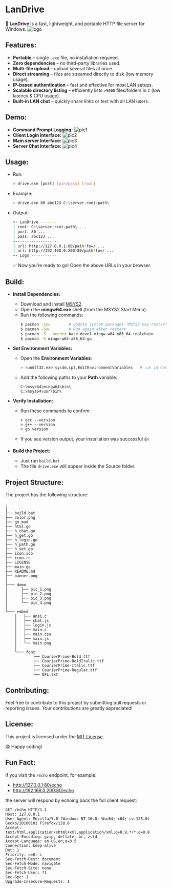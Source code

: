 # LanDrive

📁 **LanDrive** is a fast, lightweight, and portable HTTP file server for Windows.
![logo](banner.png)

## Features:
- **Portable** – single `.exe` file, no installation required.
- **Zero dependencies** – no third-party libraries used.
- **Multi-file upload** – upload several files at once.
- **Direct streaming** – files are streamed directly to disk (low memory usage).
- **IP-based authentication** – fast and effective for most LAN setups.
- **Scalable directory listing** – efficiently lists `>5000` files/folders in `C` (low latency & CPU usage).
- **Built-in LAN chat** – quickly share links or text with all LAN users.

## Demo:
- **Command Prompt Logging:** 
![pic1](demo/pic_1.png)
- **Client Login Interface:** 
![pic2](demo/pic_2.png)
- **Main server Interface:** 
![pic3](demo/pic_3.png)
- **Server Chat Interface:** 
![pic4](demo/pic_4.png)

## Usage:
- Run:
    ```sh
    > drive.exe [port] [pin/pass] [root]
    ```
- Example:
    ```sh
    > drive.exe 80 abc123 C:\server-root-path\
    ```
- Output:
    ```sh
    +- LanDrive -------
    | root: C:\server-root-path\ ...
    | port: 80 ...
    | pass: abc123 ...
    +------------------
    | url: http://127.0.0.1:80/path?fo=/ ...
    | url: http://192.168.0.200:80/path?fo=/ ...
    +- Logs -----------
    ```
    ✅ Now you’re ready to go! Open the above URLs in your browser.

## Build:
- **Install Dependencies:**
    - Download and install [MSYS2](https://www.msys2.org/).
    - Open the **mingw64.exe** shell (from the MSYS2 Start Menu).
    - Run the following commands:
        ```sh
        $ pacman -Syu        # Update system packages (MSYS2 may restart)
        $ pacman -Syu        # Run again after restart
        $ pacman -S --needed base-devel mingw-w64-x86_64-toolchain
        $ pacman -S mingw-w64-x86_64-go
        ```

- **Set Environment Variables:**
    - Open the **Environment Variables**:
        ```sh
        > rundll32.exe sysdm.cpl,EditEnvironmentVariables   # run in Command Prompt
        ```
    - Add the following paths to your **Path** variable:
        ```
        C:\msys64\mingw64\bin\
        C:\msys64\usr\bin\
        ```

- **Verify Installation:**
    - Run these commands to confirm:
        ```
        > gcc --version
        > g++ --version
        > go version
        ```
    - If you see version output, your installation was successful 👍

- **Build the Project:**
    - Just run `build.bat`
    - The file `drive.exe` will appear inside the Source folder.

## Project Structure:
The project has the following structure:

```
.
│
├── build.bat
├── color.png
├── go.mod
├── html.go
├── h_chat.go
├── h_get.go
├── h_login.go
├── h_path.go
├── h_set.go
├── icon.ico
├── icon.rc
├── LICENSE
├── main.go
├── README.md
├── banner.png
│
├─── demo
│      ├── pic_1.png
│      ├── pic_2.png
│      ├── pic_3.png
│      └── pic_4.png
│
└─── embed
    │   ├── ansi.c
    │   ├── chat.js
    │   ├── login.js
    │   ├── main.c
    │   ├── main.css
    │   ├── main.js
    │   └── main.png
    │
    └─── font
            ├── CourierPrime-Bold.ttf
            ├── CourierPrime-BoldItalic.ttf
            ├── CourierPrime-Italic.ttf
            ├── CourierPrime-Regular.ttf
            └── OFL.txt
```
## Contributing:
Feel free to contribute to this project by submitting pull requests or reporting issues. Your contributions are greatly appreciated!

## License:
This project is licensed under the [MIT License](LICENSE).

😄 Happy coding!

## Fun Fact: 
If you visit the `/echo` endpoint, for example:

- http://127.0.0.1:80/echo
- http://192.168.0.200:80/echo
  
the server will respond by echoing back the full client request:
```
GET /echo HTTP/1.1
Host: 127.0.0.1
User-Agent: Mozilla/5.0 (Windows NT 10.0; Win64; x64; rv:128.0) Gecko/20100101 Firefox/128.0
Accept: text/html,application/xhtml+xml,application/xml;q=0.9,*/*;q=0.8
Accept-Encoding: gzip, deflate, br, zstd
Accept-Language: en-US,en;q=0.5
Connection: keep-alive
Dnt: 1
Priority: u=0, i
Sec-Fetch-Dest: document
Sec-Fetch-Mode: navigate
Sec-Fetch-Site: none
Sec-Fetch-User: ?1
Sec-Gpc: 1
Upgrade-Insecure-Requests: 1
```
